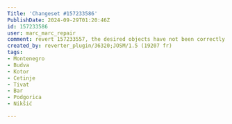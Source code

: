 ```yaml
---
Title: 'Changeset #157233586'
PublishDate: 2024-09-29T01:20:46Z
id: 157233586
user: marc_marc_repair
comment: revert 157233557, the desired objects have not been correctly selected
created_by: reverter_plugin/36320;JOSM/1.5 (19207 fr)
tags:
- Montenegro
- Budva
- Kotor
- Cetinje
- Tivat
- Bar
- Podgorica
- Nikšić

---
```

